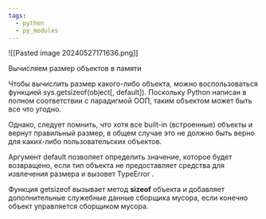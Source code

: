 ```yaml
---
tags:
  - python
  - py_modules
---
```

![[Pasted image 20240527171636.png]]


Вычисляем размер объектов в памяти

Чтобы вычислить размер какого-либо объекта, можно воспользоваться функцией sys.getsizeof(object[, default]). Поскольку Python написан в полном соответствии с парадигмой ООП, таким объектом может быть все что угодно.

Однако, следует помнить, что хотя все built-in (встроенные) объекты и вернут правильный размер, в общем случае это не должно быть верно для каких-либо пользовательских объектов.

Аргумент default позволяет определить значение, которое будет возвращено, если тип объекта не предоставляет средства для извлечения размера и вызовет TypeError .

Функция getsizeof вызывает метод __sizeof__ объекта и добавляет дополнительные служебные данные сборщика мусора, если конечно объект управляется сборщиком мусора.